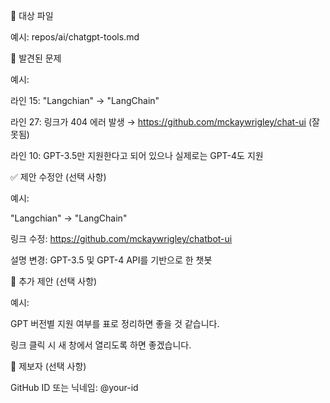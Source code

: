 📄 대상 파일

예시: repos/ai/chatgpt-tools.md

📝 발견된 문제

예시:

라인 15: "Langchian" → "LangChain"

라인 27: 링크가 404 에러 발생 → https://github.com/mckaywrigley/chat-ui (잘못됨)

라인 10: GPT-3.5만 지원한다고 되어 있으나 실제로는 GPT-4도 지원

✅ 제안 수정안 (선택 사항)

예시:

"Langchian" → "LangChain"

링크 수정: https://github.com/mckaywrigley/chatbot-ui

설명 변경: GPT-3.5 및 GPT-4 API를 기반으로 한 챗봇

💬 추가 제안 (선택 사항)

예시:

GPT 버전별 지원 여부를 표로 정리하면 좋을 것 같습니다.

링크 클릭 시 새 창에서 열리도록 하면 좋겠습니다.

👤 제보자 (선택 사항)

GitHub ID 또는 닉네임: @your-id
